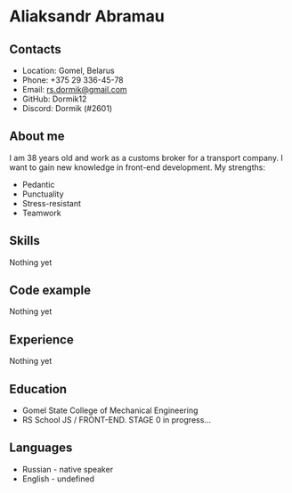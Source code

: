 # Aliaksandr Abramau
## Contacts
* Location: Gomel, Belarus
*	Phone: +375 29 336-45-78
*	Email: rs.dormik@gmail.com
*	GitHub: Dormik12
*	Discord: Dormik (#2601)
## About me
I am 38 years old and work as a customs broker for a transport company. I want to gain new knowledge in front-end development. My strengths:
*	Pedantic
*	Punctuality
*	Stress-resistant
*	Teamwork
## Skills
Nothing yet
## Code example
Nothing yet
## Experience
Nothing yet
## Education
*	Gomel State College of Mechanical Engineering
*	RS School JS / FRONT-END. STAGE 0 in progress...
## Languages
*	Russian - native speaker
*	English - undefined
